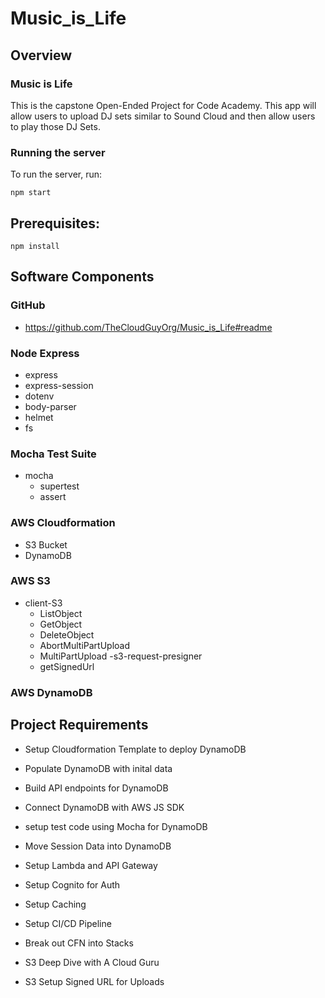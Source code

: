 # Music_is_Life

## Overview
### Music is Life
This is the capstone Open-Ended Project for Code Academy. This app will allow users to upload DJ sets similar to Sound Cloud and then allow users to play those DJ Sets.

### Running the server
To run the server, run:

```
npm start
```    

## Prerequisites:

```
npm install 
```

## Software Components
### GitHub
- https://github.com/TheCloudGuyOrg/Music_is_Life#readme

### Node Express
- express
- express-session
- dotenv
- body-parser
- helmet
- fs

### Mocha Test Suite
- mocha 
    - supertest
    - assert

### AWS Cloudformation
- S3 Bucket
- DynamoDB

### AWS S3
- client-S3
    - ListObject
    - GetObject
    - DeleteObject
    - AbortMultiPartUpload
    - MultiPartUpload
-s3-request-presigner
    - getSignedUrl

### AWS DynamoDB




## Project Requirements
- Setup Cloudformation Template to deploy DynamoDB
- Populate DynamoDB with inital data
- Build API endpoints for DynamoDB
- Connect DynamoDB with AWS JS SDK
- setup test code using Mocha for DynamoDB
- Move Session Data into DynamoDB


- Setup Lambda and API Gateway
- Setup Cognito for Auth
- Setup Caching
- Setup CI/CD Pipeline
- Break out CFN into Stacks
- S3 Deep Dive with A Cloud Guru
- S3 Setup Signed URL for Uploads














